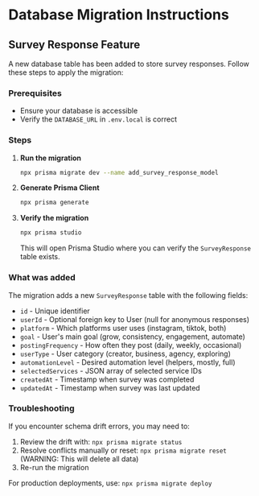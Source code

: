 # Database Migration Instructions

## Survey Response Feature

A new database table has been added to store survey responses. Follow these steps to apply the migration:

### Prerequisites
- Ensure your database is accessible
- Verify the `DATABASE_URL` in `.env.local` is correct

### Steps

1. **Run the migration**
   ```bash
   npx prisma migrate dev --name add_survey_response_model
   ```

2. **Generate Prisma Client**
   ```bash
   npx prisma generate
   ```

3. **Verify the migration**
   ```bash
   npx prisma studio
   ```
   This will open Prisma Studio where you can verify the `SurveyResponse` table exists.

### What was added

The migration adds a new `SurveyResponse` table with the following fields:
- `id` - Unique identifier
- `userId` - Optional foreign key to User (null for anonymous responses)
- `platform` - Which platforms user uses (instagram, tiktok, both)
- `goal` - User's main goal (grow, consistency, engagement, automate)
- `postingFrequency` - How often they post (daily, weekly, occasional)
- `userType` - User category (creator, business, agency, exploring)
- `automationLevel` - Desired automation level (helpers, mostly, full)
- `selectedServices` - JSON array of selected service IDs
- `createdAt` - Timestamp when survey was completed
- `updatedAt` - Timestamp when survey was last updated

### Troubleshooting

If you encounter schema drift errors, you may need to:
1. Review the drift with: `npx prisma migrate status`
2. Resolve conflicts manually or reset: `npx prisma migrate reset` (WARNING: This will delete all data)
3. Re-run the migration

For production deployments, use: `npx prisma migrate deploy`
